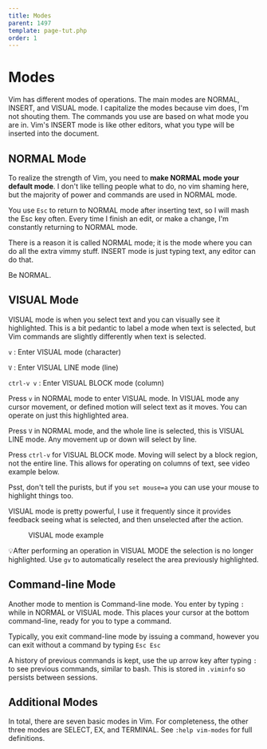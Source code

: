 ```yaml
---
title: Modes
parent: 1497
template: page-tut.php
order: 1
---
```


# Modes

Vim has different modes of operations. The main modes are NORMAL, INSERT, and VISUAL mode. <span class="sidenote">I capitalize the modes because vim does, I'm not shouting them.</span> The commands you use are based on what mode you are in. Vim's INSERT mode is like other editors, what you type will be inserted into the document.

## NORMAL Mode

To realize the strength of Vim, you need to <strong>make NORMAL mode your default mode</strong>. I don't like telling people what to do, no vim shaming here, but the majority of power and commands are used in NORMAL mode.

You use `Esc` to return to NORMAL mode after inserting text, so I will  mash the Esc key often. Every time I finish an edit, or make a change, I'm constantly returning to NORMAL mode.

There is a reason it is called NORMAL mode; it is the mode where you can do all the extra vimmy stuff. INSERT mode is just typing text, any editor can do that.

Be NORMAL.


## VISUAL Mode

VISUAL mode is when you select text and you can visually see it highlighted. This is a bit pedantic to label a mode when text is selected, but Vim commands are slightly differently when text is selected.

`v`
: Enter VISUAL mode (character)

`V`
: Enter VISUAL LINE mode (line)

`ctrl-v v`
: Enter VISUAL BLOCK mode (column)


Press `v` in NORMAL mode to enter VISUAL mode. In VISUAL mode any cursor movement, or defined motion will select text as it moves. You can operate on just this highlighted area.

Press `V` in NORMAL mode, and the whole line is selected, this is VISUAL LINE mode. Any movement up or down will select by line.

Press `ctrl-v` for VISUAL BLOCK mode. Moving will select by a block region, not the entire line. This allows for operating on columns of text, see video example below.

Psst, don't tell the purists, but if you `set mouse=a` you can use your mouse to highlight things too.

VISUAL mode is pretty powerful, I use it frequently since it provides feedback seeing what is selected, and then unselected after the action.

<figure><asciinema-player src="/a/casts/vim/modes.cast" font-size="large" cols="58" rows="15"></asciinema-player><figcaption>VISUAL mode example</figcaption></figure>

<span class="tip">💡</span>After performing an operation in VISUAL MODE the selection is no longer highlighted. Use `gv` to automatically reselect the area previously highlighted.

## Command-line Mode

Another mode to mention is Command-line mode. You enter by typing `:` while in NORMAL or VISUAL mode. This places your cursor at the bottom command-line, ready for you to type a command.

Typically, you exit command-line mode by issuing a command, however you can exit without a command by typing `Esc Esc`

A history of previous commands is kept, use the up arrow key after typing `:` to see previous commands, similar to bash. This is stored in `.viminfo` so persists between sessions.

## Additional Modes

In total, there are seven basic modes in Vim. For completeness, the other three modes are SELECT, EX, and TERMINAL. See `:help vim-modes` for full definitions.

